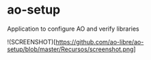 # ao-setup
Application to configure AO and verify libraries

!(SCREENSHOT)[https://github.com/ao-libre/ao-setup/blob/master/Recursos/screenshot.png]
